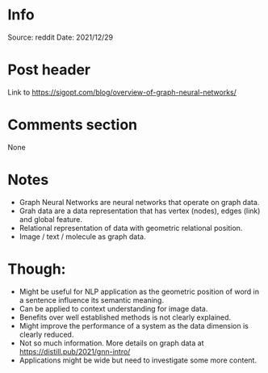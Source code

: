 # Info
Source: reddit
Date: 2021/12/29

# Post header
Link to https://sigopt.com/blog/overview-of-graph-neural-networks/

# Comments section
None

# Notes
- Graph Neural Networks are neural networks that operate on graph data.
- Grah data are a data representation that has vertex (nodes), edges (link) and global feature.
- Relational representation of data with geometric relational position.
- Image / text / molecule as graph data.

# Though:
- Might be useful for NLP application as the geometric position of word in a sentence influence its semantic meaning.
- Can be applied to context understanding for image data.
- Benefits over well established methods is not clearly explained.
- Might improve the performance of a system as the data dimension is clearly reduced.
- Not so much information. More details on graph data at https://distill.pub/2021/gnn-intro/
- Applications might be wide but need to investigate some more content.